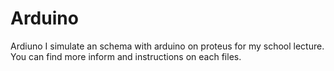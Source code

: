# Arduino
Ardiuno
I simulate an schema with arduino on proteus for my school lecture.
You can find more inform and instructions on each files.
